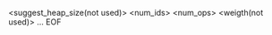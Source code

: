 <suggest_heap_size(not used)>
<num_ids>
<num_ops>
<weigth(not used)>
<type> <index> <size>
<type> <index> <size>
...
EOF
